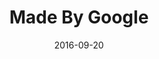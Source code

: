 ---
layout: site
title: "Made By Google"
date: 2016-09-20
categories: [google]
version: 1.5.8
major: 1
minor: 5
patch: 8
slug: made-by-google
link: https://madeby.google.com/
permalink: /sites/:slug
---